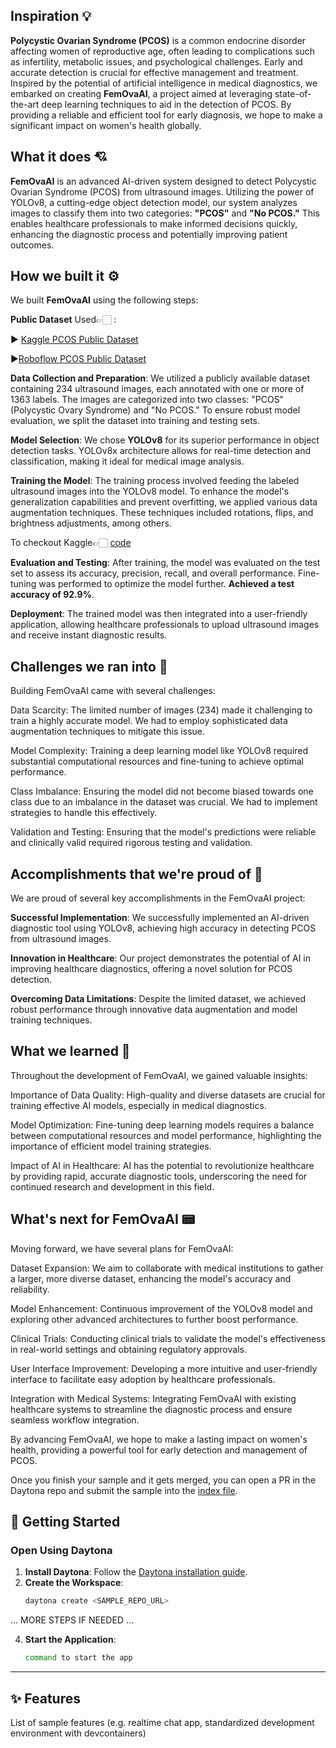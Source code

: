 ## Inspiration 💡

**Polycystic Ovarian Syndrome (PCOS)** is a common endocrine disorder affecting women of reproductive age, often leading to complications such as infertility, metabolic issues, and psychological challenges. Early and accurate detection is crucial for effective management and treatment. Inspired by the potential of artificial intelligence in medical diagnostics, we embarked on creating **FemOvaAI**, a project aimed at leveraging state-of-the-art deep learning techniques to aid in the detection of PCOS. By providing a reliable and efficient tool for early diagnosis, we hope to make a significant impact on women's health globally.

## What it does 💘

**FemOvaAI** is an advanced AI-driven system designed to detect Polycystic Ovarian Syndrome (PCOS) from ultrasound images. Utilizing the power of YOLOv8, a cutting-edge object detection model, our system analyzes images to classify them into two categories: **"PCOS"** and **"No PCOS."**  This enables healthcare professionals to make informed decisions quickly, enhancing the diagnostic process and potentially improving patient outcomes.

## How we built it ⚙️

We built **FemOvaAI** using the following steps:

**Public Dataset** Used👉🏻 :

▶️ [Kaggle PCOS Public Dataset](https://www.kaggle.com/datasets/prasoonkottarathil/polycystic-ovary-syndrome-pcos)

▶️[Roboflow PCOS Public Dataset](https://universe.roboflow.com/vanessas/pcos2)

**Data Collection and Preparation**: We utilized a publicly available dataset containing 234 ultrasound images, each annotated with one or more of 1363 labels. The images are categorized into two classes: "PCOS" (Polycystic Ovary Syndrome) and "No PCOS." To ensure robust model evaluation, we split the dataset into training and testing sets.

**Model Selection**: We chose **YOLOv8** for its superior performance in object detection tasks. YOLOv8x architecture allows for real-time detection and classification, making it ideal for medical image analysis.

**Training the Model**: The training process involved feeding the labeled ultrasound images into the YOLOv8 model. To enhance the model's generalization capabilities and prevent overfitting, we applied various data augmentation techniques. These techniques included rotations, flips, and brightness adjustments, among others.


To checkout Kaggle👉🏻 [code](https://www.kaggle.com/code/akshitagupta1506/pcos-detection)

**Evaluation and Testing**: After training, the model was evaluated on the test set to assess its accuracy, precision, recall, and overall performance. Fine-tuning was performed to optimize the model further. **Achieved a test accuracy of 92.9%**.

**Deployment**: The trained model was then integrated into a user-friendly application, allowing healthcare professionals to upload ultrasound images and receive instant diagnostic results.

## Challenges we ran into 🙁

Building FemOvaAI came with several challenges:

Data Scarcity: The limited number of images (234) made it challenging to train a highly accurate model. We had to employ sophisticated data augmentation techniques to mitigate this issue.

Model Complexity: Training a deep learning model like YOLOv8 required substantial computational resources and fine-tuning to achieve optimal performance.

Class Imbalance: Ensuring the model did not become biased towards one class due to an imbalance in the dataset was crucial. We had to implement strategies to handle this effectively.

Validation and Testing: Ensuring that the model's predictions were reliable and clinically valid required rigorous testing and validation.

## Accomplishments that we're proud of 🚀

We are proud of several key accomplishments in the FemOvaAI project:

**Successful Implementation**: We successfully implemented an AI-driven diagnostic tool using YOLOv8, achieving high accuracy in detecting PCOS from ultrasound images.

**Innovation in Healthcare**: Our project demonstrates the potential of AI in improving healthcare diagnostics, offering a novel solution for PCOS detection.

**Overcoming Data Limitations**: Despite the limited dataset, we achieved robust performance through innovative data augmentation and model training techniques.

## What we learned 🚀

Throughout the development of FemOvaAI, we gained valuable insights:

Importance of Data Quality: High-quality and diverse datasets are crucial for training effective AI models, especially in medical diagnostics.

Model Optimization: Fine-tuning deep learning models requires a balance between computational resources and model performance, highlighting the importance of efficient model training strategies.

Impact of AI in Healthcare: AI has the potential to revolutionize healthcare by providing rapid, accurate diagnostic tools, underscoring the need for continued research and development in this field.

## What's next for FemOvaAI 📟

Moving forward, we have several plans for FemOvaAI:

Dataset Expansion: We aim to collaborate with medical institutions to gather a larger, more diverse dataset, enhancing the model's accuracy and reliability.

Model Enhancement: Continuous improvement of the YOLOv8 model and exploring other advanced architectures to further boost performance.

Clinical Trials: Conducting clinical trials to validate the model's effectiveness in real-world settings and obtaining regulatory approvals.

User Interface Improvement: Developing a more intuitive and user-friendly interface to facilitate easy adoption by healthcare professionals.

Integration with Medical Systems: Integrating FemOvaAI with existing healthcare systems to streamline the diagnostic process and ensure seamless workflow integration.

By advancing FemOvaAI, we hope to make a lasting impact on women's health, providing a powerful tool for early detection and management of PCOS.

Once you finish your sample and it gets merged, you can open a PR in the Daytona repo and submit the sample into the [index file](https://github.com/daytonaio/daytona/blob/main/hack/samples/index.json).

## 🚀 Getting Started  

### Open Using Daytona  

1. **Install Daytona**: Follow the [Daytona installation guide](https://www.daytona.io/docs/installation/installation/).  
2. **Create the Workspace**:  
   ```bash  
   daytona create <SAMPLE_REPO_URL> 
   ```  

... MORE STEPS IF NEEDED ...

4. **Start the Application**:  
   ```bash  
   command to start the app
   ```  

---

## ✨ Features  

List of sample features (e.g. realtime chat app, standardized development environment with devcontainers)
